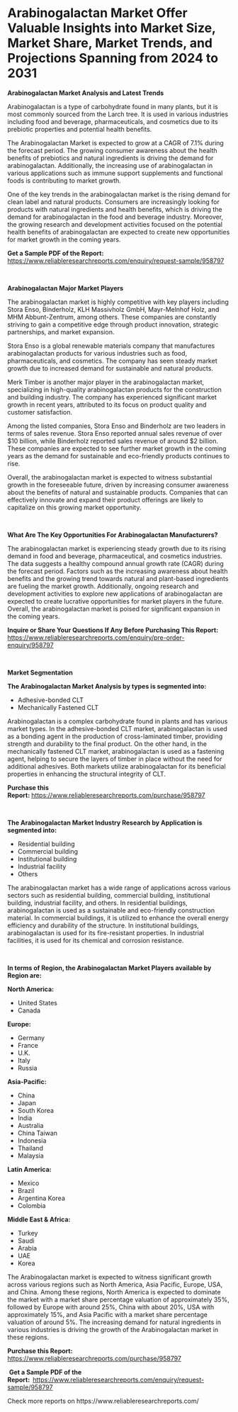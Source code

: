 <p><h1>Arabinogalactan Market Offer Valuable Insights into Market Size, Market Share, Market Trends, and Projections Spanning from 2024 to 2031</h1></p><p><strong>Arabinogalactan Market Analysis and Latest Trends</strong></p>
<p><p>Arabinogalactan is a type of carbohydrate found in many plants, but it is most commonly sourced from the Larch tree. It is used in various industries including food and beverage, pharmaceuticals, and cosmetics due to its prebiotic properties and potential health benefits.</p><p>The Arabinogalactan Market is expected to grow at a CAGR of 7.1% during the forecast period. The growing consumer awareness about the health benefits of prebiotics and natural ingredients is driving the demand for arabinogalactan. Additionally, the increasing use of arabinogalactan in various applications such as immune support supplements and functional foods is contributing to market growth.</p><p>One of the key trends in the arabinogalactan market is the rising demand for clean label and natural products. Consumers are increasingly looking for products with natural ingredients and health benefits, which is driving the demand for arabinogalactan in the food and beverage industry. Moreover, the growing research and development activities focused on the potential health benefits of arabinogalactan are expected to create new opportunities for market growth in the coming years.</p></p>
<p><strong>Get a Sample PDF of the Report:&nbsp;</strong> <a href="https://www.reliableresearchreports.com/enquiry/request-sample/958797">https://www.reliableresearchreports.com/enquiry/request-sample/958797</a></p>
<p>&nbsp;</p>
<p><strong>Arabinogalactan Major Market Players</strong></p>
<p><p>The arabinogalactan market is highly competitive with key players including Stora Enso, Binderholz, KLH Massivholz GmbH, Mayr-Melnhof Holz, and MHM Abbunt-Zentrum, among others. These companies are constantly striving to gain a competitive edge through product innovation, strategic partnerships, and market expansion.</p><p>Stora Enso is a global renewable materials company that manufactures arabinogalactan products for various industries such as food, pharmaceuticals, and cosmetics. The company has seen steady market growth due to increased demand for sustainable and natural products.</p><p>Merk Timber is another major player in the arabinogalactan market, specializing in high-quality arabinogalactan products for the construction and building industry. The company has experienced significant market growth in recent years, attributed to its focus on product quality and customer satisfaction.</p><p>Among the listed companies, Stora Enso and Binderholz are two leaders in terms of sales revenue. Stora Enso reported annual sales revenue of over $10 billion, while Binderholz reported sales revenue of around $2 billion. These companies are expected to see further market growth in the coming years as the demand for sustainable and eco-friendly products continues to rise.</p><p>Overall, the arabinogalactan market is expected to witness substantial growth in the foreseeable future, driven by increasing consumer awareness about the benefits of natural and sustainable products. Companies that can effectively innovate and expand their product offerings are likely to capitalize on this growing market opportunity.</p></p>
<p>&nbsp;</p>
<p><strong>What Are The Key Opportunities For Arabinogalactan Manufacturers?</strong></p>
<p><p>The arabinogalactan market is experiencing steady growth due to its rising demand in food and beverage, pharmaceutical, and cosmetics industries. The data suggests a healthy compound annual growth rate (CAGR) during the forecast period. Factors such as the increasing awareness about health benefits and the growing trend towards natural and plant-based ingredients are fueling the market growth. Additionally, ongoing research and development activities to explore new applications of arabinogalactan are expected to create lucrative opportunities for market players in the future. Overall, the arabinogalactan market is poised for significant expansion in the coming years.</p></p>
<p><strong>Inquire or Share Your Questions If Any Before Purchasing This Report:</strong> <a href="https://www.reliableresearchreports.com/enquiry/pre-order-enquiry/958797">https://www.reliableresearchreports.com/enquiry/pre-order-enquiry/958797</a></p>
<p>&nbsp;</p>
<p><strong>Market Segmentation</strong></p>
<p><strong>The Arabinogalactan Market Analysis by types is segmented into:</strong></p>
<p><ul><li>Adhesive-bonded CLT</li><li>Mechanically Fastened CLT</li></ul></p>
<p><p>Arabinogalactan is a complex carbohydrate found in plants and has various market types. In the adhesive-bonded CLT market, arabinogalactan is used as a bonding agent in the production of cross-laminated timber, providing strength and durability to the final product. On the other hand, in the mechanically fastened CLT market, arabinogalactan is used as a fastening agent, helping to secure the layers of timber in place without the need for additional adhesives. Both markets utilize arabinogalactan for its beneficial properties in enhancing the structural integrity of CLT.</p></p>
<p><strong>Purchase this Report:&nbsp;</strong><a href="https://www.reliableresearchreports.com/purchase/958797">https://www.reliableresearchreports.com/purchase/958797</a></p>
<p>&nbsp;</p>
<p><strong>The Arabinogalactan Market Industry Research by Application is segmented into:</strong></p>
<p><ul><li>Residential building</li><li>Commercial building</li><li>Institutional building</li><li>Industrial facility</li><li>Others</li></ul></p>
<p><p>The arabinogalactan market has a wide range of applications across various sectors such as residential building, commercial building, institutional building, industrial facility, and others. In residential buildings, arabinogalactan is used as a sustainable and eco-friendly construction material. In commercial buildings, it is utilized to enhance the overall energy efficiency and durability of the structure. In institutional buildings, arabinogalactan is used for its fire-resistant properties. In industrial facilities, it is used for its chemical and corrosion resistance.</p></p>
<p>&nbsp;</p>
<p><strong>In terms of Region, the Arabinogalactan Market Players available by Region are:</strong></p>
<p>
    <p> <strong> North America: </strong>
        <ul>
            <li>United States</li>
            <li>Canada</li>
        </ul>
        </p> 
    <p> <strong> Europe: </strong>
        <ul>
            <li>Germany</li>
            <li>France</li>
            <li>U.K.</li>
            <li>Italy</li>
            <li>Russia</li>
        </ul>
        </p> 
    <p> <strong> Asia-Pacific: </strong>
        <ul>
            <li>China</li>
            <li>Japan</li>
            <li>South Korea</li>
            <li>India</li>
            <li>Australia</li>
            <li>China Taiwan</li>
            <li>Indonesia</li>
            <li>Thailand</li>
            <li>Malaysia</li>
        </ul>
        </p> 
    <p> <strong> Latin America: </strong>
        <ul>
            <li>Mexico</li>
            <li>Brazil</li>
            <li>Argentina Korea</li>
            <li>Colombia</li>
        </ul>
        </p> 
    <p> <strong> Middle East & Africa: </strong>
        <ul>
            <li>Turkey</li>
            <li>Saudi</li>
            <li>Arabia</li>
            <li>UAE</li>
            <li>Korea</li>
        </ul>
    </p>
    </p>
<p><p>The Arabinogalactan market is expected to witness significant growth across various regions such as North America, Asia Pacific, Europe, USA, and China. Among these regions, North America is expected to dominate the market with a market share percentage valuation of approximately 35%, followed by Europe with around 25%, China with about 20%, USA with approximately 15%, and Asia Pacific with a market share percentage valuation of around 5%. The increasing demand for natural ingredients in various industries is driving the growth of the Arabinogalactan market in these regions.</p></p>
<p><strong>Purchase this Report: </strong><a href="https://www.reliableresearchreports.com/purchase/958797">https://www.reliableresearchreports.com/purchase/958797</a></p>
<p>&nbsp;<strong>Get a Sample PDF of the Report:&nbsp;&nbsp;</strong><a href="https://www.reliableresearchreports.com/enquiry/request-sample/958797">https://www.reliableresearchreports.com/enquiry/request-sample/958797</a></p>
<p><strong></strong></p>
<p>Check more reports on https://www.reliableresearchreports.com/</p>